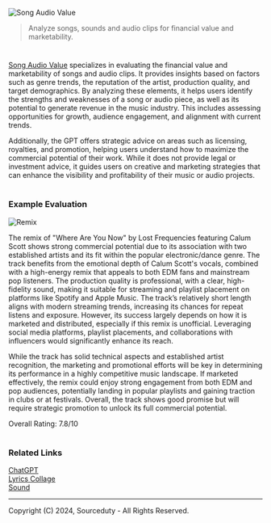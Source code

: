 ![Song Audio Value](https://github.com/user-attachments/assets/ec372882-ae3b-4a22-a042-e18fa1c9cdd4)

>  Analyze songs, sounds and audio clips for financial value and marketability.

#

[Song Audio Value](https://chatgpt.com/g/g-avVHyjlwM-song-audio-value) specializes in evaluating the financial value and marketability of songs and audio clips. It provides insights based on factors such as genre trends, the reputation of the artist, production quality, and target demographics. By analyzing these elements, it helps users identify the strengths and weaknesses of a song or audio piece, as well as its potential to generate revenue in the music industry. This includes assessing opportunities for growth, audience engagement, and alignment with current trends.

Additionally, the GPT offers strategic advice on areas such as licensing, royalties, and promotion, helping users understand how to maximize the commercial potential of their work. While it does not provide legal or investment advice, it guides users on creative and marketing strategies that can enhance the visibility and profitability of their music or audio projects.

#
### Example Evaluation

![Remix](https://github.com/user-attachments/assets/228ab125-39f6-4c71-84c6-5c70948e14cf)

The remix of "Where Are You Now" by Lost Frequencies featuring Calum Scott shows strong commercial potential due to its association with two established artists and its fit within the popular electronic/dance genre. The track benefits from the emotional depth of Calum Scott's vocals, combined with a high-energy remix that appeals to both EDM fans and mainstream pop listeners. The production quality is professional, with a clear, high-fidelity sound, making it suitable for streaming and playlist placement on platforms like Spotify and Apple Music. The track’s relatively short length aligns with modern streaming trends, increasing its chances for repeat listens and exposure. However, its success largely depends on how it is marketed and distributed, especially if this remix is unofficial. Leveraging social media platforms, playlist placements, and collaborations with influencers would significantly enhance its reach.

While the track has solid technical aspects and established artist recognition, the marketing and promotional efforts will be key in determining its performance in a highly competitive music landscape. If marketed effectively, the remix could enjoy strong engagement from both EDM and pop audiences, potentially landing in popular playlists and gaining traction in clubs or at festivals. Overall, the track shows good promise but will require strategic promotion to unlock its full commercial potential.

Overall Rating: 7.8/10

#
### Related Links

[ChatGPT](https://github.com/sourceduty/ChatGPT)
<br>
[Lyrics Collage](https://github.com/sourceduty/Lyrics_Collage)
<br>
[Sound](https://github.com/sourceduty/Sound)

***
Copyright (C) 2024, Sourceduty - All Rights Reserved.
